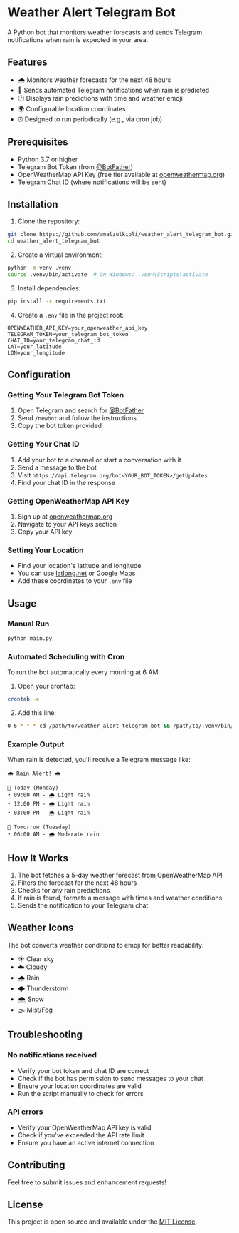 # Weather Alert Telegram Bot

A Python bot that monitors weather forecasts and sends Telegram notifications when rain is expected in your area.

## Features

- 🌧️ Monitors weather forecasts for the next 48 hours
- 📱 Sends automated Telegram notifications when rain is predicted
- 🕐 Displays rain predictions with time and weather emoji
- 🌍 Configurable location coordinates
- ⏰ Designed to run periodically (e.g., via cron job)

## Prerequisites

- Python 3.7 or higher
- Telegram Bot Token (from [@BotFather](https://t.me/botfather))
- OpenWeatherMap API Key (free tier available at [openweathermap.org](https://openweathermap.org/api))
- Telegram Chat ID (where notifications will be sent)

## Installation

1. Clone the repository:
```bash
git clone https://github.com/amalzulkipli/weather_alert_telegram_bot.git
cd weather_alert_telegram_bot
```

2. Create a virtual environment:
```bash
python -m venv .venv
source .venv/bin/activate  # On Windows: .venv\Scripts\activate
```

3. Install dependencies:
```bash
pip install -r requirements.txt
```

4. Create a `.env` file in the project root:
```env
OPENWEATHER_API_KEY=your_openweather_api_key
TELEGRAM_TOKEN=your_telegram_bot_token
CHAT_ID=your_telegram_chat_id
LAT=your_latitude
LON=your_longitude
```

## Configuration

### Getting Your Telegram Bot Token
1. Open Telegram and search for [@BotFather](https://t.me/botfather)
2. Send `/newbot` and follow the instructions
3. Copy the bot token provided

### Getting Your Chat ID
1. Add your bot to a channel or start a conversation with it
2. Send a message to the bot
3. Visit `https://api.telegram.org/bot<YOUR_BOT_TOKEN>/getUpdates`
4. Find your chat ID in the response

### Getting OpenWeatherMap API Key
1. Sign up at [openweathermap.org](https://openweathermap.org/api)
2. Navigate to your API keys section
3. Copy your API key

### Setting Your Location
- Find your location's latitude and longitude
- You can use [latlong.net](https://www.latlong.net/) or Google Maps
- Add these coordinates to your `.env` file

## Usage

### Manual Run
```bash
python main.py
```

### Automated Scheduling with Cron
To run the bot automatically every morning at 6 AM:

1. Open your crontab:
```bash
crontab -e
```

2. Add this line:
```bash
0 6 * * * cd /path/to/weather_alert_telegram_bot && /path/to/.venv/bin/python main.py
```

### Example Output
When rain is detected, you'll receive a Telegram message like:
```
🌧️ Rain Alert! 🌧️

📅 Today (Monday)
• 09:00 AM - 🌧️ Light rain
• 12:00 PM - 🌧️ Light rain
• 03:00 PM - 🌦️ Light rain

📅 Tomorrow (Tuesday)
• 06:00 AM - 🌧️ Moderate rain
```

## How It Works

1. The bot fetches a 5-day weather forecast from OpenWeatherMap API
2. Filters the forecast for the next 48 hours
3. Checks for any rain predictions
4. If rain is found, formats a message with times and weather conditions
5. Sends the notification to your Telegram chat

## Weather Icons

The bot converts weather conditions to emoji for better readability:
- ☀️ Clear sky
- ☁️ Cloudy
- 🌧️ Rain
- 🌩️ Thunderstorm
- 🌨️ Snow
- 🌫️ Mist/Fog

## Troubleshooting

### No notifications received
- Verify your bot token and chat ID are correct
- Check if the bot has permission to send messages to your chat
- Ensure your location coordinates are valid
- Run the script manually to check for errors

### API errors
- Verify your OpenWeatherMap API key is valid
- Check if you've exceeded the API rate limit
- Ensure you have an active internet connection

## Contributing

Feel free to submit issues and enhancement requests!

## License

This project is open source and available under the [MIT License](LICENSE).